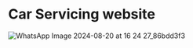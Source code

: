 # Car Servicing website 


![WhatsApp Image 2024-08-20 at 16 24 27_86bdd3f3](https://github.com/user-attachments/assets/5a87d5e5-1c74-413e-8535-ea03603f81b1)

